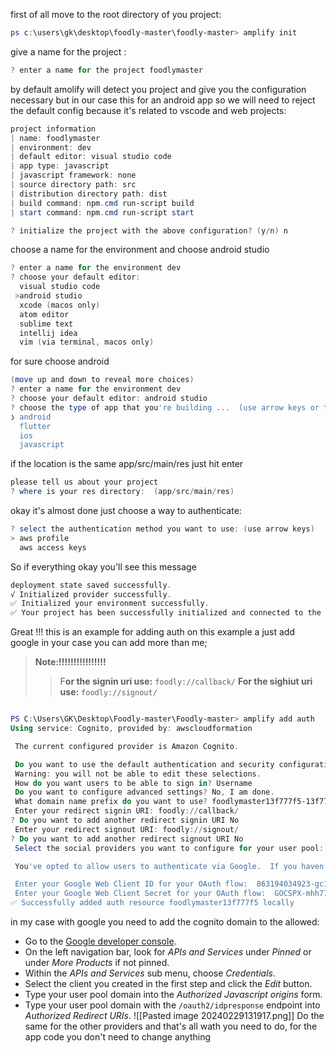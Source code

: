 first of all move to the root  directory of you project:
```powershell
ps c:\users\gk\desktop\foodly-master\foodly-master> amplify init
```
give a name for the project :
```powershell
? enter a name for the project foodlymaster
```
by default amolify will detect you project and give you the configuration necessary but in our case this for an android app so we will need to reject the default config because it's related to vscode and web projects:
```powershell
project information
| name: foodlymaster
| environment: dev
| default editor: visual studio code
| app type: javascript
| javascript framework: none
| source directory path: src
| distribution directory path: dist
| build command: npm.cmd run-script build
| start command: npm.cmd run-script start

? initialize the project with the above configuration? (y/n) n 
```
choose a name for the environment and choose android studio
``` powershell
? enter a name for the environment dev
? choose your default editor:
  visual studio code
 >android studio
  xcode (macos only)
  atom editor
  sublime text
  intellij idea
  vim (via terminal, macos only)
```
for sure choose android
```powershell
(move up and down to reveal more choices)
? enter a name for the environment dev
? choose your default editor: android studio
? choose the type of app that you're building ...  (use arrow keys or type to filter)
❯ android
  flutter
  ios
  javascript
```
if the location is the same app/src/main/res just hit enter
```powershell
please tell us about your project
? where is your res directory:  (app/src/main/res)
```
okay it's almost done just choose a way to authenticate:
```powershell
? select the authentication method you want to use: (use arrow keys)
> aws profile
  aws access keys
```
 So if everything okay you'll see this message
 ```powershell
deployment state saved successfully.
√ Initialized provider successfully.
✅ Initialized your environment successfully.
✅ Your project has been successfully initialized and connected to the cloud!
```
Great !!!
this is an example for adding auth on this example a just add google in your case you can add more than me;
>**Note:!!!!!!!!!!!!!!!!**
>>F**or the signin uri use:** `foodly://callback/`
>>**For the sighiut uri use:** `foodly://signout/`

```powershell

PS C:\Users\GK\Desktop\Foodly-master\Foodly-master> amplify add auth
Using service: Cognito, provided by: awscloudformation

 The current configured provider is Amazon Cognito.

 Do you want to use the default authentication and security configuration? Default configuration with Social Provider (Federation)
 Warning: you will not be able to edit these selections.
 How do you want users to be able to sign in? Username
 Do you want to configure advanced settings? No, I am done.
 What domain name prefix do you want to use? foodlymaster13f777f5-13f777f5
 Enter your redirect signin URI: foodly://callback/
? Do you want to add another redirect signin URI No
 Enter your redirect signout URI: foodly://signout/
? Do you want to add another redirect signout URI No
 Select the social providers you want to configure for your user pool: Google

 You've opted to allow users to authenticate via Google.  If you haven't already, you'll need to go to https://developers.google.com/identity and create an App ID.

 Enter your Google Web Client ID for your OAuth flow:  863194034923-gc12jp7n8tm6123hh0sklqfja4lf4ip2.apps.googleusercontent.com
 Enter your Google Web Client Secret for your OAuth flow:  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
✅ Successfully added auth resource foodlymaster13f777f5 locally
```
in my case with google you need to add the cognito domain to the allowed:
- Go to the [Google developer console](https://console.developers.google.com).
- On the left navigation bar, look for _APIs and Services_ under _Pinned_ or under _More Products_ if not pinned.
- Within the _APIs and Services_ sub menu, choose _Credentials_.
- Select the client you created in the first step and click the _Edit_ button.
- Type your user pool domain into the _Authorized Javascript origins_ form.
- Type your user pool domain with the `/oauth2/idpresponse` endpoint into _Authorized Redirect URIs_.
  ![[Pasted image 20240229131917.png]]
Do the same for the other providers and that's all wath you need to do, for the app code you don't need to change anything